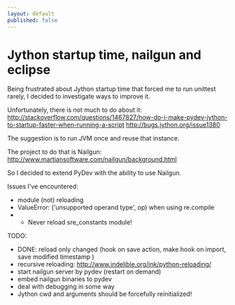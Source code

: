 ```yaml
---
layout: default
published: false
---
```


# Jython startup time, nailgun and eclipse

Being frustrated about Jython startup time that forced me to run unittest rarely, I decided to investigate ways to improve it.

Unfortunately, there is not much to do about it: http://stackoverflow.com/questions/1467827/how-do-i-make-pydev-jython-to-startup-faster-when-running-a-script
http://bugs.jython.org/issue1380

The suggestion is to run JVM once and reuse that instance.

The project to do that is Nailgun: http://www.martiansoftware.com/nailgun/background.html

So I decided to extend PyDev with the ability to use Nailgun.

Issues I've encountered:

* module (not) reloading
* ValueError: ('unsupported operand type', op) when using re.compile
* * Never reload sre_constants module!

TODO:

* DONE: reload only changed (hook on save action, make hook on import, save modified timestamp )
* recursive reloading: http://www.indelible.org/ink/python-reloading/
* start nailgun server by pydev (restart on demand)
* embed nailgun binaries to pydev
* deal with debugging in some way
* Jython cwd and arguments should be forcefully reinitialized!
